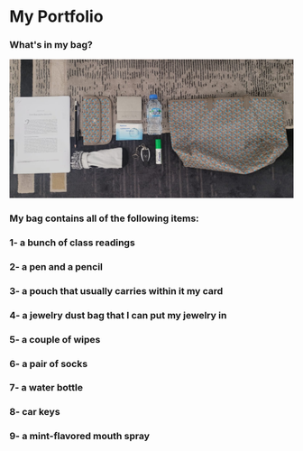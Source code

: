 # My Portfolio
### What's in my bag?
![wimb](wimb.jpg)
### My bag contains all of the following items:
### 1- a bunch of class readings
### 2- a pen and a pencil
### 3- a pouch that usually carries within it my card
### 4- a jewelry dust bag that I can put my jewelry in
### 5- a couple of wipes
### 6- a pair of socks
### 7- a water bottle
### 8- car keys
### 9- a mint-flavored mouth spray
